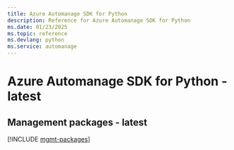 ```yaml
---
title: Azure Automanage SDK for Python
description: Reference for Azure Automanage SDK for Python
ms.date: 01/23/2025
ms.topic: reference
ms.devlang: python
ms.service: automanage
---
```

# Azure Automanage SDK for Python - latest

## Management packages - latest
[!INCLUDE [mgmt-packages](automanage-mgmt-index.md)]